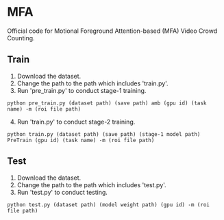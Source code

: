# MFA
Official code for Motional Foreground Attention-based (MFA) Video Crowd Counting. 

## Train 
1. Download the dataset. 
2. Change the path to the path which includes 'train.py'.
3. Run 'pre_train.py' to conduct stage-1 training. 
```shell 
python pre_train.py (dataset path) (save path) amb (gpu id) (task name) -m (roi file path)
```
4. Run 'train.py' to conduct stage-2 training. 
```shell 
python train.py (dataset path) (save path) (stage-1 model path) PreTrain (gpu id) (task name) -m (roi file path)
```

## Test 
1. Download the dataset. 
2. Change the path to the path which includes 'test.py'.
3. Run 'test.py' to conduct testing. 
```shell
python test.py (dataset path) (model weight path) (gpu id) -m (roi file path)
```
